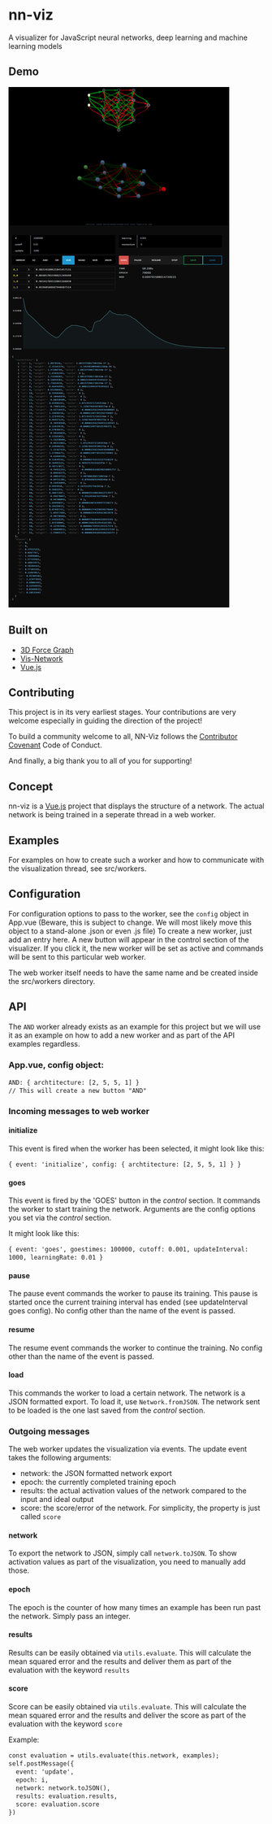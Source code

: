 # nn-viz
A visualizer for JavaScript neural networks, deep learning and machine learning models

## Demo

![Visualization Demo](https://raw.githubusercontent.com/liquidcarrot/nn-viz/master/images/@teh-mICON_network_visualization_demo.png)

## Built on

* [3D Force Graph](https://github.com/vasturiano/3d-force-graph)
* [Vis-Network](https://github.com/visjs/vis-network)
* [Vue.js](https://github.com/vuejs/vue)

## Contributing

This project is in its very earliest stages. Your contributions are very welcome especially in guiding the direction of the project!

To build a community welcome to all, NN-Viz follows the [Contributor Covenant](https://github.com/liquidcarrot/carrot/blob/master/CODE_OF_CONDUCT.md) Code of Conduct.

And finally, a big thank you to all of you for supporting!

## Concept
nn-viz is a [Vue.js](https://github.com/vuejs/vue) project that displays the structure of a network. The actual network is being trained in a seperate thread in a web worker.

## Examples
For examples on how to create such a worker and how to communicate with the visualization thread, see src/workers.

## Configuration
For configuration options to pass to the worker, see the `config` object in App.vue (Beware, this is subject to change. We will most likely move this object to a stand-alone .json or even .js file)
To create a new worker, just add an entry here. A new button will appear in the control section of the visualizer. If you click it, the new worker will be set as active and commands will be sent to this particular web worker.

The web worker itself needs to have the same name and be created inside the src/workers directory.

## API

The `AND` worker already exists as an example for this project but we will use it as an example on how to add a new worker and as part of the API examples regardless.

### App.vue, config object:
```
AND: { archtitecture: [2, 5, 5, 1] }
// This will create a new button "AND"
```

### Incoming messages to web worker
#### initialize
This event is fired when the worker has been selected, it might look like this:
```
{ event: 'initialize', config: { archtitecture: [2, 5, 5, 1] } }
```

#### goes
This event is fired by the 'GOES' button in the _control_ section. It commands the worker to start training the network.
Arguments are the config options you set via the _control_ section.

It might look like this:
```
{ event: 'goes', goestimes: 100000, cutoff: 0.001, updateInterval: 1000, learningRate: 0.01 }
```

#### pause
The pause event commands the worker to pause its training. This pause is started once the current training interval has ended (see updateInterval goes config). No config other than the name of the event is passed.

#### resume
The resume event commands the worker to continue the training. No config other than the name of the event is passed.

#### load
This commands the worker to load a certain network. The network is a JSON formatted export. To load it, use  `Network.fromJSON`. The network sent to be loaded is the one last saved from the _control_ section.

### Outgoing messages
The web worker updates the visualization via events. The update event takes the following arguments:
* network: the JSON formatted network export
* epoch: the currently completed training epoch
* results: the actual activation values of the network compared to the input and ideal output
* score: the score/error of the network. For simplicity, the property is just called `score`

#### network
To export the network to JSON, simply call `network.toJSON`. To show activation values as part of the visualization, you need to manually add those.

#### epoch
The epoch is the counter of how many times an example has been run past the network. Simply pass an integer.

#### results
Results can be easily obtained via `utils.evaluate`. This will calculate the mean squared error and the results and deliver them as part of the evaluation with the keyword `results`

#### score
Score can be easily obtained via `utils.evaluate`. This will calculate the mean squared error and the results and deliver the score as part of the evaluation with the keyword `score`

Example:
```
const evaluation = utils.evaluate(this.network, examples);
self.postMessage({
  event: 'update',
  epoch: i,
  network: network.toJSON(),
  results: evaluation.results,
  score: evaluation.score
})
```